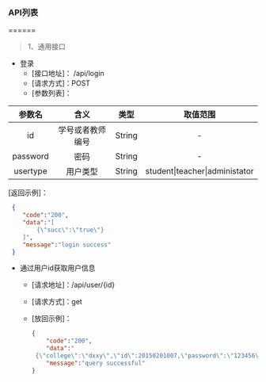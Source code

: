 ### API列表
======
> 1、通用接口

+ 登录
    - [接口地址]： /api/login
    - [请求方式]：POST
    - [参数列表]：


|  参数名  |       含义       |  类型  |            取值范围            |
| :------: | :--------------: | :----: | :----------------------------: |
|    id    | 学号或者教师编号 | String |               -                |
| password |       密码       | String |               -                |
| usertype |     用户类型     | String | student\|teacher\|administator |
 [返回示例]：

```json
 {
 	"code":"200",
 	"data":"[
 		{\"succ\":\"true\"}
 	]",
 	"message":"login success"
 }
```

- 通过用户id获取用户信息

  - [请求地址]：/api/user/{id}

  - [请求方式]：get

  - [放回示例]：

    ```json
    {
        "code":"200",
        "data":"	
     {\"college\":\"dxxy\",\"id\":20150201007,\"password\":\"123456\",\"userName\":\"zhh\"}",
        "message":"query successful"
    }
    ```

    

  